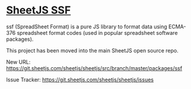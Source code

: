 # [SheetJS SSF](http://sheetjs.com)

ssf (SpreadSheet Format) is a pure JS library to format data using ECMA-376
spreadsheet format codes (used in popular spreadsheet software packages).

This project has been moved into the main SheetJS open source repo.

New URL: <https://git.sheetjs.com/sheetjs/sheetjs/src/branch/master/packages/ssf>

Issue Tracker: <https://git.sheetjs.com/sheetjs/sheetjs/issues>
